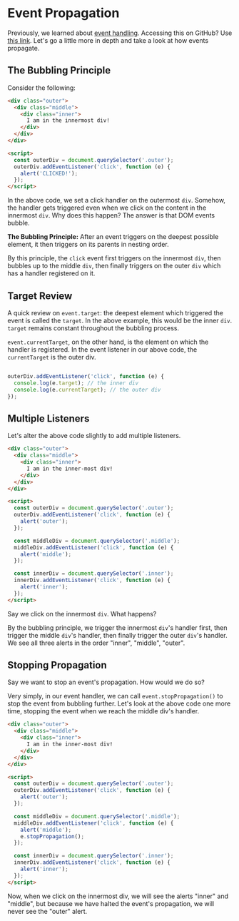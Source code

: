 # Event Propagation

Previously, we learned about [event handling][event-handling]. Accessing this on GitHub? Use [this link][github-event-handling]. Let's go a little more in depth and take a look at how events propagate.

## The Bubbling Principle

Consider the following:

```html
<div class="outer">
  <div class="middle">
    <div class="inner">
      I am in the innermost div!
    </div>
  </div>
</div>

<script>
  const outerDiv = document.querySelector('.outer');
  outerDiv.addEventListener('click', function (e) {
    alert('CLICKED!');
  });
</script>
```

In the above code, we set a click handler on the outermost `div`. Somehow, the handler gets triggered even when we click on the content in the innermost `div`. Why does this happen? The answer is that DOM events bubble.

**The Bubbling Principle:** After an event triggers on the deepest possible element, it then triggers on its parents in nesting order.

By this principle, the `click` event first triggers on the innermost `div`, then bubbles up to the middle `div`, then finally triggers on the outer `div` which has a handler registered on it.

## Target Review

A quick review on `event.target`: the deepest element which triggered the event is called the `target`. In the above example, this would be the inner `div`. `target` remains constant throughout the bubbling process.

`event.currentTarget`, on the other hand, is the element on which the handler is registered. In the event listener in our above code, the `currentTarget` is the outer div.

```javascript

outerDiv.addEventListener('click', function (e) {
  console.log(e.target); // the inner div
  console.log(e.currentTarget); // the outer div
});

```

## Multiple Listeners

Let's alter the above code slightly to add multiple listeners.

```html
<div class="outer">
  <div class="middle">
    <div class="inner">
      I am in the inner-most div!
    </div>
  </div>
</div>

<script>
  const outerDiv = document.querySelector('.outer');
  outerDiv.addEventListener('click', function (e) {
    alert('outer');
  });

  const middleDiv = document.querySelector('.middle');
  middleDiv.addEventListener('click', function (e) {
    alert('middle');
  });

  const innerDiv = document.querySelector('.inner');
  innerDiv.addEventListener('click', function (e) {
    alert('inner');
  });
</script>
```

Say we click on the innermost `div`. What happens?

By the bubbling principle, we trigger the innermost `div`'s handler first, then trigger the middle `div`'s handler, then finally trigger the outer `div`'s handler. We see all three alerts in the order "inner", "middle", "outer".

## Stopping Propagation

Say we want to stop an event's propagation. How would we do so?

Very simply, in our event handler, we can call `event.stopPropagation()` to stop the event from bubbling further.
Let's look at the above code one more time, stopping the event when we reach the middle div's handler.

```html
<div class="outer">
  <div class="middle">
    <div class="inner">
      I am in the inner-most div!
    </div>
  </div>
</div>

<script>
  const outerDiv = document.querySelector('.outer');
  outerDiv.addEventListener('click', function (e) {
    alert('outer');
  });

  const middleDiv = document.querySelector('.middle');
  middleDiv.addEventListener('click', function (e) {
    alert('middle');
    e.stopPropagation();
  });

  const innerDiv = document.querySelector('.inner');
  innerDiv.addEventListener('click', function (e) {
    alert('inner');
  });
</script>
```

Now, when we click on the innermost div, we will see the alerts "inner" and "middle", but because we have halted the event's propagation, we will never see the "outer" alert.


[event-handling]: the-document-object-model
[github-event-handling]: https://github.com/appacademy/curriculum/blob/master/javascript/readings/document-object-model.md#events
